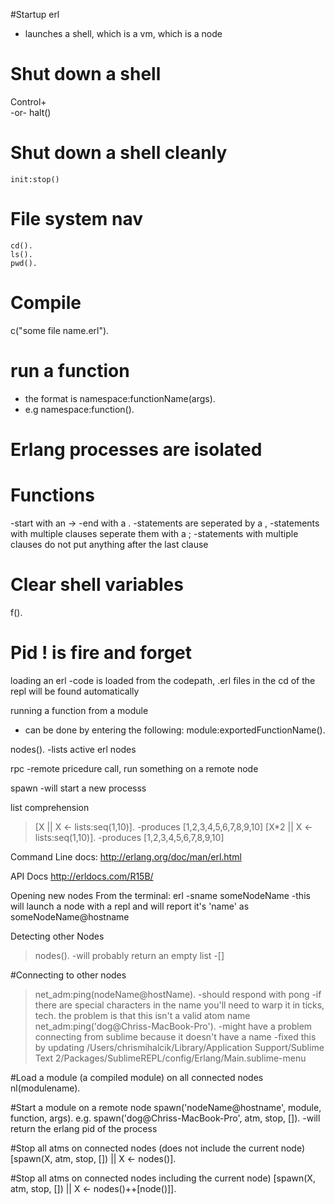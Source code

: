 #Startup
    erl 
- launches a shell, which is a vm, which is a node

# Shut down a shell
Control+\
-or-
    halt()

# Shut down a shell cleanly
    init:stop()

# File system nav
```
cd().
ls().
pwd().
```

# Compile
c("some file name.erl").


# run a function 
- the format is namespace:functionName(args).
- e.g
namespace:function().

# Erlang processes are isolated

# Functions
-start with an ->
-end with a .
-statements are seperated by a ,
-statements with multiple clauses seperate them with a ;
-statements with multiple clauses do not put anything after the last clause

# Clear shell variables
f().

# Pid ! is fire and forget

loading an erl
-code is loaded from the codepath, .erl files in the cd of the repl will be found automatically

running a function from a module
- can be done by entering the following:
	module:exportedFunctionName().

nodes().
-lists active erl nodes

rpc
-remote pricedure call, run something on a remote node

spawn
-will start a new processs

list comprehension
>[X || X <- lists:seq(1,10)].
-produces [1,2,3,4,5,6,7,8,9,10]
>[X*2 || X <- lists:seq(1,10)].
-produces [1,2,3,4,5,6,7,8,9,10]

Command Line docs:
http://erlang.org/doc/man/erl.html

API Docs
http://erldocs.com/R15B/

Opening new nodes
From the terminal:
erl -sname someNodeName
-this will launch a node with a repl and will report it's 'name' as someNodeName@hostname


Detecting other Nodes
>nodes().
-will probably return an empty list
-[]

#Connecting to other nodes
>net_adm:ping(nodeName@hostName).
-should respond with 
	pong
-if there are special characters in the name you'll need to warp it in ticks, tech. the problem is that this isn't a valid atom name
>net_adm:ping('dog@Chriss-MacBook-Pro').
-might have a problem connecting from sublime because it doesn't have a name
-fixed this by updating /Users/chrismihalcik/Library/Application Support/Sublime Text 2/Packages/SublimeREPL/config/Erlang/Main.sublime-menu

#Load a module (a compiled module) on all connected nodes
nl(modulename).

#Start a module on a remote node
spawn('nodeName@hostname', module, function, args).
e.g.
spawn('dog@Chriss-MacBook-Pro', atm, stop, []).
-will return the erlang pid of the process

#Stop all atms on connected nodes (does not include the current node)
[spawn(X, atm, stop, []) || X <- nodes()].

#Stop all atms on connected nodes including the current node)
[spawn(X, atm, stop, []) || X <- nodes()++[node()]].





